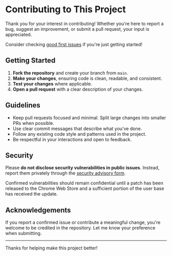# Contributing to This Project

Thank you for your interest in contributing! Whether you're here to report a bug, suggest an improvement, or submit a pull request, your input is appreciated.

Consider checking [good first issues](https://github.com/co-devs/researchkit-extension/issues?q=is%3Aissue%20state%3Aopen%20label%3A%22good%20first%20issue%22) if you're just getting started!

## Getting Started

1. **Fork the repository** and create your branch from `main`.
2. **Make your changes**, ensuring code is clean, readable, and consistent.
3. **Test your changes** where applicable.
4. **Open a pull request** with a clear description of your changes.

## Guidelines

- Keep pull requests focused and minimal. Split large changes into smaller PRs when possible.
- Use clear commit messages that describe what you’ve done.
- Follow any existing code style and patterns used in the project.
- Be respectful in your interactions and open to feedback.

## Security

Please **do not disclose security vulnerabilities in public issues**. Instead, report them privately through the [security advisory form](https://github.com/co-devs/researchkit-extension/security/advisories/new).

Confirmed vulnerabilities should remain confidential until a patch has been released to the Chrome Web Store and a sufficient portion of the user base has received the update.

## Acknowledgements

If you report a confirmed issue or contribute a meaningful change, you're welcome to be credited in the repository. Let me know your preference when submitting.

---

Thanks for helping make this project better!
